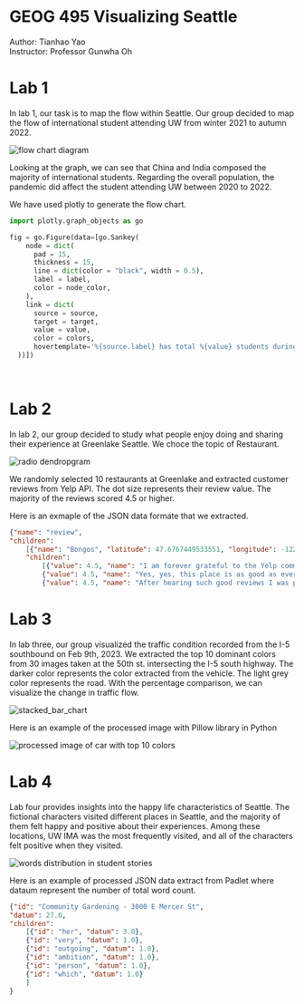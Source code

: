 # <b>GEOG 495 Visualizing Seattle</b>
Author: Tianhao Yao
<br>
Instructor: Professor Gunwha Oh
<br>


# Lab 1

In lab 1, our task is to map the flow within Seattle. Our group decided to map the flow of international student attending UW from winter 2021 to autumn 2022.

![flow chart diagram](static/flow-chart.png)

Looking at the graph, we can see that China and India composed the majority of international students. Regarding the overall population, the pandemic did affect the student attending UW between 2020 to 2022.

We have used plotly to generate the flow chart.

```python
import plotly.graph_objects as go

fig = go.Figure(data=[go.Sankey(
    node = dict(
      pad = 15,
      thickness = 15,
      line = dict(color = "black", width = 0.5),
      label = label,
      color = node_color,
    ),    
    link = dict(
      source = source,
      target = target,
      value = value,
      color = colors,
      hovertemplate='%{source.label} has total %{value} students during %{target.label}<extra></extra>',
  ))])

```
<br>

# Lab 2

In lab 2, our group decided to study what people enjoy doing and sharing their experience at Greenlake Seattle. We choce the topic of Restaurant.

![radio dendropgram](static/radio-dendropgram.jpeg)

We randomly selected 10 restaurants at Greenlake and extracted customer reviews from Yelp API. The dot size represents their review value. The majority of the reviews scored 4.5 or higher. 

Here is an exmaple of the JSON data formate that we extracted. 

```json
{"name": "review", 
"children": 
    [{"name": "Bongos", "latitude": 47.6767449533551, "longitude": -122.346925400198, 
    "children": 
        [{"value": 4.5, "name": "I am forever grateful to the Yelp community for helping us find this spot. It must feel like an echochamber of positive reviews for newcomers but this place..."}, 
        {"value": 4.5, "name": "Yes, yes, this place is as good as everyone says. Trust me, I've come here 3x and it was randomly closed...and I still came back to try it...and then came..."}, 
        {"value": 4.5, "name": "After hearing such good reviews I was pleasantly surprised that this food lives up to its reputation. The veggie platter was particularly amazing for..."}]}]}
```

# Lab 3

In lab three, our group visualized the traffic condition recorded from the I-5 southbound on Feb 9th, 2023. We extracted the top 10 dominant colors from 30 images taken at the 50th st. intersecting the I-5 south highway. The darker color represents the color extracted from the vehicle. The light grey color represents the road. With the percentage comparison, we can visualize the change in traffic flow.

![stacked_bar_chart](static/stacked_bar_chart.png)

Here is an example of the processed image with Pillow library in Python

![processed image of car with top 10 colors](static/processed-car-color.png)



# Lab 4

Lab four provides insights into the happy life characteristics of Seattle. The fictional characters visited different places in Seattle, and the majority of them felt happy and positive about their experiences. Among these locations, UW IMA was the most frequently visited, and all of the characters felt positive when they visited.

![words distribution in student stories](static/words-distribution.png)

Here is an example of processed JSON data extract from Padlet where dataum represent the number of total word count. 

```json
{"id": "Community Gardening - 3000 E Mercer St", 
"datum": 27.0, 
"children": 
    [{"id": "her", "datum": 3.0}, 
    {"id": "very", "datum": 1.0}, 
    {"id": "outgoing", "datum": 1.0}, 
    {"id": "ambition", "datum": 1.0}, 
    {"id": "person", "datum": 1.0}, 
    {"id": "which", "datum": 1.0}
    ]
} 
```
